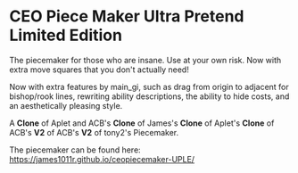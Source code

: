 # CEO Piece Maker Ultra Pretend Limited Edition
The piecemaker for those who are insane. Use at your own risk. Now with extra move squares that you don't actually need!

Now with extra features by main_gi, such as drag from origin to adjacent for bishop/rook lines, rewriting ability descriptions, the ability to hide costs, and an aesthetically pleasing style.

A __Clone__ of Aplet and ACB's __Clone__ of James's __Clone__ of Aplet's __Clone__ of ACB's __V2__ of ACB's __V2__ of tony2's Piecemaker.

The piecemaker can be found here: https://james1011r.github.io/ceopiecemaker-UPLE/
